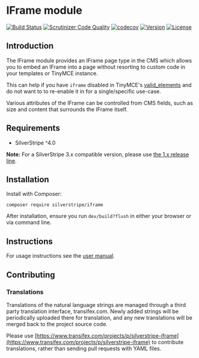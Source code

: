 # IFrame module
[![Build Status](https://travis-ci.org/silverstripe/silverstripe-iframe.svg?branch=master)](https://travis-ci.org/silverstripe/silverstripe-iframe)
[![Scrutinizer Code Quality](https://scrutinizer-ci.com/g/silverstripe/silverstripe-iframe/badges/quality-score.png?b=master)](https://scrutinizer-ci.com/g/silverstripe/silverstripe-iframe/?branch=master)
[![codecov](https://codecov.io/gh/silverstripe/silverstripe-iframe/branch/master/graph/badge.svg)](https://codecov.io/gh/silverstripe/silverstripe-iframe)
[![Version](http://img.shields.io/packagist/v/silverstripe/iframe.svg?style=flat)](https://packagist.org/packages/silverstripe/silverstripe-iframe)
[![License](http://img.shields.io/packagist/l/silverstripe/iframe.svg?style=flat)](LICENSE.md)

## Introduction

The IFrame module provides an IFrame page type in the CMS which allows you to embed an IFrame into a page without
resorting to custom code in your templates or TinyMCE instance.
 
This can help if you have `iframe` disabled in TinyMCE's [valid_elements](https://www.tiny.cloud/docs-3x/reference/configuration/Configuration3x@valid_elements/)
and do not want to to re-enable it in for a single/specific use-case.

Various attributes of the IFrame can be controlled from CMS fields, such as size and content that surrounds the
IFrame itself.

## Requirements

 * SilverStripe ^4.0

**Note:** For a SilverStripe 3.x compatible version, please use [the 1.x release line](https://github.com/silverstripe/silverstripe-iframe/tree/1.0).

## Installation

Install with Composer:

```
composer require silverstripe/iframe
```

After installation, ensure you run `dev/build?flush` in either your browser or via command line.

## Instructions

For usage instructions see the [user manual](docs/en/userguide/index.md).

## Contributing

### Translations

Translations of the natural language strings are managed through a third party translation interface, transifex.com. Newly added strings will be periodically uploaded there for translation, and any new translations will be merged back to the project source code.

Please use [https://www.transifex.com/projects/p/silverstripe-iframe](https://www.transifex.com/projects/p/silverstripe-iframe) to contribute translations, rather than sending pull requests with YAML files.
